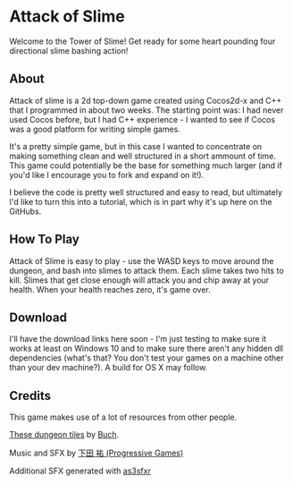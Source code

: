 # Attack of Slime

Welcome to the Tower of Slime! Get ready for some heart pounding four directional slime bashing action!

## About

Attack of slime is a 2d top-down game created using Cocos2d-x and C++ that I programmed in about two weeks. The starting point was: I had never used Cocos before, but I had C++ experience - I wanted to see if Cocos was a good platform for writing simple games. 

It's a pretty simple game, but in this case I wanted to concentrate on making something clean and well structured in a short ammount of time. This game could potentially be the base for something much larger (and if you'd like I encourage you to fork and expand on it!).

I believe the code is pretty well structured and easy to read, but ultimately I'd like to turn this into a tutorial, which is in part why it's up here on the GitHubs.

## How To Play

Attack of Slime is easy to play - use the WASD keys to move around the dungeon, and bash into slimes to attack them. Each slime takes two hits to kill. Slimes that get close enough will attack you and chip away at your health. When your health reaches zero, it's game over.

## Download

I'll have the download links here soon - I'm just testing to make sure it works at least on Windows 10 and to make sure there aren't any hidden dll dependencies (what's that? You don't test your games on a machine other than your dev machine?). A build for OS X may follow. 

## Credits

This game makes use of a lot of resources from other people. 

[These dungeon tiles](http://opengameart.org/content/a-blocky-dungeonhttp://opengameart.org/content/a-blocky-dungeon) by [Buch](https://www.patreon.com/buch?ty=h).

Music and SFX by [下田 祐 (Progressive Games)](http://progressivegames.wix.com/ys42)

Additional SFX generated with [as3sfxr](http://superflashbros.net/as3sfxr/)